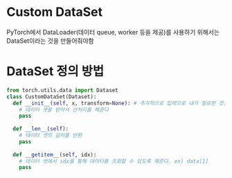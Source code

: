 # Custom DataSet
PyTorch에서 DataLoader(데이터 queue, worker 등을 제공)를 사용하기 위해서는 DataSet이라는 것을 만들어줘야함

# DataSet 정의 방법
```python
from torch.utils.data import Dataset
class CustomDataSet(Dataset):
  def __init__(self, x, transform=None): # 추가적으로 입력으로 내가 필요한 것들을 받도록 해도 됨.
    # 데이터 셋을 받아서 선처리를 해준다
    pass
    
  def __len__(self):
    # 데이터 셋의 길이를 반환
    pass
    
  def __getitem__(self, idx):
    # 데이터 셋에서 idx를 통해 데이터를 조회할 수 있도록 해준다. ex) data[1]
    pass
```

